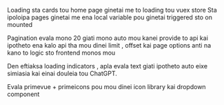 Loading sta cards tou home page ginetai me to loading tou vuex store
Sta ipoloipa pages ginetai me ena local variable pou ginetai triggered sto on mounted

Pagination evala mono 20 giati mono auto mou kanei provide to api kai ipotheto ena kalo api tha mou dinei limit , offset kai page options anti na kano to logic sto frontend monos mou

Den eftiaksa loading indicators , apla evala text giati ipotheto auto eixe simiasia kai einai douleia tou ChatGPT.

Evala primevue + primeicons pou mou dinei icon library kai dropdown component

